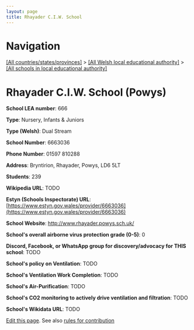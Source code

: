 ```yaml
---
layout: page
title: Rhayader C.I.W. School
---
```

# Navigation

[[All countries/states/provinces]](../../..) > [[All Welsh local educational authority]](../..) > [[All schools in local educational authority]](..)

# Rhayader C.I.W. School (Powys)

**School LEA number**: 666

**Type**: Nursery, Infants & Juniors

**Type (Welsh)**: Dual Stream

**School Number**: 6663036

**Phone Number**: 01597 810288

**Address**: Bryntirion, Rhayader, Powys, LD6 5LT

**Students**: 239

**Wikipedia URL**: TODO

**Estyn (Schools Inspectorate) URL**: [https://www.estyn.gov.wales/provider/6663036](https://www.estyn.gov.wales/provider/6663036)

**School Website**: http://www.rhayader.powys.sch.uk/

**School's overall airborne virus protection grade (0-5)**: 0

**Discord, Facebook, or WhatsApp group for discovery/advocacy for THIS school**: TODO

**School's policy on Ventilation**: TODO

**School's Ventilation Work Completion**: TODO

**School's Air-Purification**: TODO

**School's CO2 monitoring to actively drive ventilation and filtration**: TODO

**School's Wikidata URL**: TODO




[Edit this page](https://github.com/ventilate-schools/Wales/edit/prif/./Powys/Rhayader_C.I.W._School.md). See also [rules for contribution](../../../contribution-rules/)
